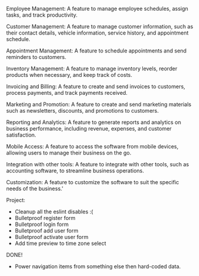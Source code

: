 Employee Management: A feature to manage employee schedules, assign tasks, and track productivity.

Customer Management: A feature to manage customer information, such as their contact details, vehicle information, service history, and appointment schedule.

Appointment Management: A feature to schedule appointments and send reminders to customers.

Inventory Management: A feature to manage inventory levels, reorder products when necessary, and keep track of costs.

Invoicing and Billing: A feature to create and send invoices to customers, process payments, and track payments received.

Marketing and Promotion: A feature to create and send marketing materials such as newsletters, discounts, and promotions to customers.

Reporting and Analytics: A feature to generate reports and analytics on business performance, including revenue, expenses, and customer satisfaction.

Mobile Access: A feature to access the software from mobile devices, allowing users to manage their business on the go.

Integration with other tools: A feature to integrate with other tools, such as accounting software, to streamline business operations.

Customization: A feature to customize the software to suit the specific needs of the business.'



Project:
- Cleanup all the eslint disables :(
- Bulletproof register form
- Bulletproof login form
- Bulletproof add user form
- Bulletproof activate user form
- Add time preview to time zone select


DONE!
- Power navigation items from something else then hard-coded data.